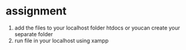 # assignment

1) add the files to your localhost folder htdocs or youcan create your separate folder
2) run file in your localhost using xampp
